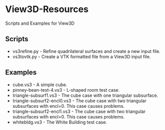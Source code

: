 View3D-Resources
================

Scripts and Examples for View3D

Scripts
-------

* vs3refine.py - Refine quadrilateral surfaces and create a new input file.
* vs3tovtk.py - Create a VTK formatted file from a View3D input file.

Examples
--------

* cube.vs3 - A simple cube.
* pinney-bean-test-4.vs3 - L-shaped room test case.
* triangle-subsurf1.vs3 - The cube case with one triangular subsurface.
* triangle-subsurf2-encl0.vs3 - The cube case with two triangular subsurfaces with encl=0. This case causes problems.
* triangle-subsurf2-encl1.vs3 - The cube case with two triangular subsurfaces with encl=0. This case causes problems.
* whitebldg.vs3 - The White Building test case.
